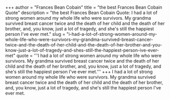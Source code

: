 +++
author = "Frances Bean Cobain"
title = "the best Frances Bean Cobain Quote"
description = "the best Frances Bean Cobain Quote: I had a lot of strong women around my whole life who were survivors. My grandma survived breast cancer twice and the death of her child and the death of her brother, and, you know, just a lot of tragedy, and she's still the happiest person I've ever met."
slug = "i-had-a-lot-of-strong-women-around-my-whole-life-who-were-survivors-my-grandma-survived-breast-cancer-twice-and-the-death-of-her-child-and-the-death-of-her-brother-and-you-know-just-a-lot-of-tragedy-and-shes-still-the-happiest-person-ive-ever-met"
quote = '''I had a lot of strong women around my whole life who were survivors. My grandma survived breast cancer twice and the death of her child and the death of her brother, and, you know, just a lot of tragedy, and she's still the happiest person I've ever met.'''
+++
I had a lot of strong women around my whole life who were survivors. My grandma survived breast cancer twice and the death of her child and the death of her brother, and, you know, just a lot of tragedy, and she's still the happiest person I've ever met.
